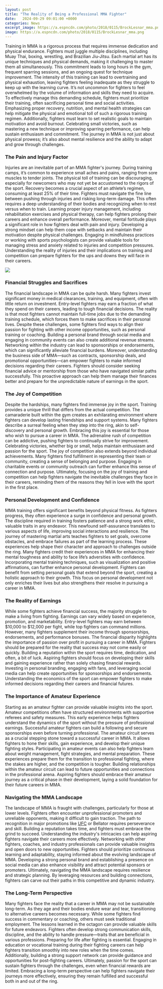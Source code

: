 ```yaml
---
layout: post
title: "The Reality of Being a Professional MMA Fighter"
date:   2024-09-29 09:01:00 +0000
categories: News
excerpt_image: https://a.espncdn.com/photo/2018/0115/BrockLesnar_mma.png
image: https://a.espncdn.com/photo/2018/0115/BrockLesnar_mma.png
---
```


Training in MMA is a rigorous process that requires immense dedication and physical endurance. Fighters must juggle multiple disciplines, including Muay Thai, boxing, wrestling, and Brazilian Jiu-Jitsu. Each martial art has its unique techniques and physical demands, making it challenging to master them all simultaneously. This commitment leads to long hours in the gym, frequent sparring sessions, and an ongoing quest for technique improvement. 
The intensity of this training can lead to overtraining and physical exhaustion, leaving fighters feeling inadequate as they struggle to keep up with the learning curve. It’s not uncommon for fighters to feel overwhelmed by the volume of information and skills they need to acquire. To effectively manage this demanding schedule, fighters must prioritize their training, often sacrificing personal time and social activities. Emphasizing proper recovery, nutrition, and mental health strategies can help mitigate the physical and emotional toll of such a rigorous training regimen.
Additionally, fighters must learn to set realistic goals to maintain motivation and avoid burnout. Celebrating small victories, such as mastering a new technique or improving sparring performance, can help sustain enthusiasm and commitment. The journey in MMA is not just about physical prowess; it’s also about mental resilience and the ability to adapt and grow through challenges.
### The Pain and Injury Factor
Injuries are an inevitable part of an MMA fighter's journey. During training camps, it’s common to experience small aches and pains, ranging from sore muscles to tender joints. The physical toll of training can be discouraging, especially for newcomers who may not yet be accustomed to the rigors of the sport. Recovery becomes a crucial aspect of an athlete’s regimen, consuming at least 25% of their time. 
Fighters must navigate the fine line between pushing through injuries and risking long-term damage. This often requires a deep understanding of their bodies and recognizing when to rest versus when to train. Learning proper injury management, including rehabilitation exercises and physical therapy, can help fighters prolong their careers and enhance overall performance. 
Moreover, mental fortitude plays a significant role in how fighters deal with pain and injury. Developing a strong mindset can help them cope with setbacks and maintain their motivation despite physical challenges. Engaging in mindfulness practices or working with sports psychologists can provide valuable tools for managing stress and anxiety related to injuries and competition pressures.
Understanding the reality of injuries and their implications on training and competition can prepare fighters for the ups and downs they will face in their careers. 

![](https://a.espncdn.com/photo/2018/0115/BrockLesnar_mma.png)
### Financial Struggles and Sacrifices
The financial landscape in MMA can be quite harsh. Many fighters invest significant money in medical clearances, training, and equipment, often with little return on investment. Entry-level fighters may earn a fraction of what they spend on their careers, leading to tough financial decisions. The reality is that most fighters cannot maintain full-time jobs due to the demanding training schedule, which forces them to make sacrifices in their personal lives. 
Despite these challenges, some fighters find ways to align their passion for fighting with other income opportunities, such as personal training or coaching. Building a personal brand through social media and engaging in community events can also create additional revenue streams. Networking within the industry can lead to sponsorships or endorsements, which can significantly alleviate financial burdens. 
Moreover, understanding the business side of MMA—such as contracts, sponsorship deals, and promotional opportunities—can empower fighters to make informed decisions regarding their careers. Fighters should consider seeking financial advice or mentorship from those who have navigated similar paths successfully. This proactive approach can help them manage their finances better and prepare for the unpredictable nature of earnings in the sport.
### The Joy of Competition
Despite the hardships, many fighters find immense joy in the sport. Training provides a unique thrill that differs from the actual competition. The camaraderie built within the gym creates an exhilarating environment where fighters can develop lasting friendships and support systems. Many fighters describe a surreal feeling when they step into the ring, akin to self-discovery and personal growth. 
Embracing this joy is essential for those who wish to pursue a career in MMA. The adrenaline rush of competition can be addictive, pushing fighters to continually strive for improvement. Celebrating victories, whether big or small, helps maintain enthusiasm and passion for the sport. 
The joy of competition also extends beyond individual achievements. Many fighters find fulfillment in representing their team or community, creating a sense of belonging and purpose. Engaging in charitable events or community outreach can further enhance this sense of connection and purpose. 
Ultimately, focusing on the joy of training and competition can help fighters navigate the inevitable challenges they face in their careers, reminding them of the reasons they fell in love with the sport in the first place.
### Personal Development and Confidence
MMA training offers significant benefits beyond physical fitness. As fighters progress, they often experience a surge in confidence and personal growth. The discipline required in training fosters patience and a strong work ethic, valuable traits in any endeavor. This newfound self-assurance translates to various aspects of life, improving social interactions and resilience. 
The journey of mastering martial arts teaches fighters to set goals, overcome obstacles, and embrace failures as part of the learning process. These experiences help shape their character and approach to challenges outside the ring. Many fighters credit their experiences in MMA for enhancing their mental toughness and ability to face life’s adversities with confidence.
Incorporating mental training techniques, such as visualization and positive affirmations, can further enhance personal development. Fighters can benefit from setting personal goals that extend beyond the sport, creating a holistic approach to their growth. This focus on personal development not only enriches their lives but also strengthens their resolve in pursuing a career in MMA.
### The Reality of Earnings
While some fighters achieve financial success, the majority struggle to make a living from fighting. Earnings can vary widely based on experience, promotion, and marketability. Entry-level fighters may earn between $10,000 to $12,000 per fight, while top fighters can command millions. However, many fighters supplement their income through sponsorships, endorsements, and performance bonuses.
The financial disparity highlights the importance of passion over profit in pursuing a career in MMA. Fighters should be prepared for the reality that success may not come easily or quickly. Building a reputation within the sport requires time, dedication, and often, a bit of luck. 
Aspiring fighters should focus on developing their skills and gaining experience rather than solely chasing financial rewards. Investing in personal branding, engaging with fans, and leveraging social media can help create opportunities for sponsorships and endorsements. Understanding the economics of the sport can empower fighters to make informed decisions regarding their careers and financial futures.
### The Importance of Amateur Experience
Starting as an amateur fighter can provide valuable insights into the sport. Amateur competitions often have structured environments with supportive referees and safety measures. This early experience helps fighters understand the dynamics of the sport without the pressure of professional earnings. 
Successful amateur fighters can build a following and secure sponsorships even before turning professional. The amateur circuit serves as a crucial stepping stone toward a successful career in MMA. It allows fighters to hone their skills, gain experience, and develop their unique fighting styles. 
Participating in amateur events can also help fighters learn about weight management, fight strategies, and mental preparation. These experiences prepare them for the transition to professional fighting, where the stakes are higher, and the competition is tougher. 
Building relationships within the amateur circuit can lead to future opportunities and connections in the professional arena. Aspiring fighters should embrace their amateur journey as a critical phase in their development, laying a solid foundation for their future careers in MMA.
### Navigating the MMA Landscape
The landscape of MMA is fraught with challenges, particularly for those at lower levels. Fighters often encounter unprofessional promoters and unreliable opponents, making it difficult to gain traction. The path to recognition in major promotions like [UFC](https://fr.edu.vn/en/Ultimate_Fighting_Championship) or Bellator requires perseverance and skill. 
Building a reputation takes time, and fighters must embrace the grind to succeed. Understanding the industry's intricacies can help aspiring fighters navigate their careers more effectively. Networking with other fighters, coaches, and industry professionals can provide valuable insights and open doors to new opportunities. 
Fighters should prioritize continuous learning and adaptability, staying informed about the evolving landscape of MMA. Developing a strong personal brand and establishing a presence on social media can also enhance visibility and attract potential sponsors or promoters. 
Ultimately, navigating the MMA landscape requires resilience and strategic planning. By leveraging resources and building connections, fighters can carve out their paths in this competitive and dynamic industry.
### The Long-Term Perspective
Many fighters face the reality that a career in MMA may not be sustainable long-term. As they age and their bodies endure wear and tear, transitioning to alternative careers becomes necessary. While some fighters find success in commentary or coaching, others must seek traditional employment. 
The lessons learned in the octagon can provide valuable skills for future endeavors. Fighters often develop strong communication skills, discipline, and the ability to handle pressure—traits that are beneficial in various professions. 
Preparing for life after fighting is essential. Engaging in education or vocational training during their fighting careers can help fighters transition smoothly into new roles when the time comes. Additionally, building a strong support network can provide guidance and opportunities for post-fighting careers. 
Ultimately, passion for the sport can sustain fighters through the challenges, even when financial rewards are limited. Embracing a long-term perspective can help fighters navigate their journeys more effectively, ensuring they remain fulfilled and successful both in and out of the ring.